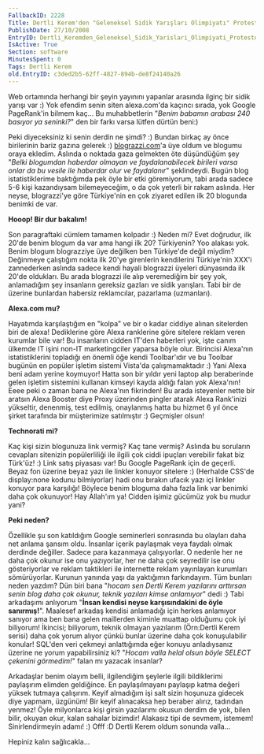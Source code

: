 ```yaml
---
FallbackID: 2228
Title: Dertli Kerem'den "Geleneksel Sidik Yarışları Olimpiyatı" Protestosu!
PublishDate: 27/10/2008
EntryID: Dertli_Keremden_Geleneksel_Sidik_Yarislari_Olimpiyati_Protestosu
IsActive: True
Section: software
MinutesSpent: 0
Tags: Dertli Kerem
old.EntryID: c3ded2b5-62ff-4827-894b-de8f24140a26
---
```

Web ortamında herhangi bir şeyin yayınını yapanlar arasında ilginç bir
sidik yarışı var :) Yok efendim senin siten alexa.com'da kaçıncı sırada,
yok Google PageRank'in bilmem kaç... Bu muhabbetlerin "*Benim babamın
arabası 240 basıyor ya seninki?*" den bir farkı varsa lütfen dürtün
beni:)

Peki diyeceksiniz ki senin derdin ne şimdi? :) Bundan birkaç ay önce
birilerinin bariz gazına gelerek :)
[blograzzi.com](http://www.blograzzi.com/blog/daron.yondem.com/tr)'a üye
oldum ve blogumu oraya ekledim. Aslında o noktada gaza gelmekten öte
düşündüğüm şey "*Belki blogumdan haberdar olmayan ve faydalanabilecek
birileri varsa onlar da bu vesile ile haberdar olur ve faydalanır*"
şeklindeydi. Bugün blog istatistiklerime baktığımda pek öyle bir etki
göremiyorum, tabi arada sadece 5-6 kişi kazandıysam bilemeyeceğim, o da
çok yeterli bir rakam aslında. Her neyse, blograzzi'ye göre Türkiye'nin
en çok ziyaret edilen ilk 20 blogunda benimki de var.

**Hooop! Bir dur bakalım!**

Son paragraftaki cümlem tamamen kolpadır :) Neden mi? Evet doğrudur, ilk
20'de benim blogum da var ama hangi ilk 20? Türkiyenin? Yoo alakası yok.
Benim blogum blograzziye üye değilken ben Türkiye'de değil miydim?
Değinmeye çalıştığım nokta ilk 20'ye girenlerin kendilerini Türkiye'nin
XXX'i zannederken aslında sadece kendi hayali blograzzi üyeleri
dünyasında ilk 20'de oldukları. Bu arada blograzzi ile alıp veremediğim
bir şey yok, anlamadığım şey insanların gereksiz gazları ve sidik
yarışları. Tabi bir de üzerine bunlardan habersiz reklamcılar, pazarlama
(uzmanları).

**Alexa.com mu?**

Hayatımda karşılaştığım en "kolpa" ve bir o kadar ciddiye alınan
sitelerden biri de alexa! Dediklerine göre Alexa ranklerine göre
sitelere reklam veren kurumlar bile var! Bu insanların cidden IT'den
haberleri yok, işte canım ülkemde IT işini non-IT marketingciler yaparsa
böyle olur. Birincisi Alexa'nın istatistiklerini topladığı en önemli öğe
kendi Toolbar'ıdır ve bu Toolbar bugünün en popüler işletim sistemi
Vista'da çalışmamaktadır :) Yani Alexa beni adam yerine koymuyor! Hatta
son bir yıldır yeni laptop alıp beraberinde gelen işletim sistemini
kullanan kimseyi kayda aldığı falan yok Alexa'nın! Eeee peki o zaman
bana ne Alexa'nın fikrinden! Bu arada isteyenler nette bir aratsın Alexa
Booster diye Proxy üzerinden pingler atarak Alexa Rank'inizi yükseltir,
denenmiş, test edilmiş, onaylanmış hatta bu hizmet 6 yıl önce şirket
tarafında bir müşterimize satılmıştır :) Geçmişler olsun!

**Technorati mi?**

Kaç kişi sizin blogunuza link vermiş? Kaç tane vermiş? Aslında bu
soruların cevapları sitenizin popülerliliği ile ilgili çok ciddi
ipuçları verebilir fakat biz Türk'üz! :) Link satış piyasası var! Bu
Google PageRank için de geçerli. Beyaz fon üzerine beyaz yazı ile
linkler konuyor sitelere :) (Herhalde CSS'de display:none kodunu
bilmiyorlar) hadi onu bırakın ufacık yazı içi linkler konuyor para
karşılığı! Böylece benim bloguma daha fazla link var benimki daha çok
okunuyor! Hay Allah'ım ya! Cidden işimiz gücümüz yok bu mudur yani?

**Peki neden?**

Özellikle şu son katıldığım Google seminerleri sonrasında bu olayları
daha net anlama şansım oldu. İnsanlar içerik paylaşmak veya faydalı
olmak derdinde değiller. Sadece para kazanmaya çalışıyorlar. O nedenle
her ne daha çok okunur ise onu yazıyorlar, her ne daha çok seyredilir
ise onu gösteriyorlar ve reklam taktikleri ile internette reklam
yayınlayan kurumları sömürüyorlar. Kurunun yanında yaşı da yaktığımın
farkındayım. Tüm bunları neden yazdım? Dün biri bana "*hocam sen Dertli
Kerem yazılarını arttırsan senin blog daha çok okunur, teknik yazıları
kimse anlamıyor*" dedi :) Tabi arkadaşımı anlıyorum "**İnsan kendisi
neyse karşısındakini de öyle sanırmış!**". Maalesef arkadaş kendisi
anlamadığı için herkes anlamıyor sanıyor ama ben bana gelen maillerden
kiminle muattap olduğumu çok iyi biliyorum! İkincisi; biliyorum, teknik
olmayan yazılarım (Örn:Dertli Kerem serisi) daha çok yorum alıyor çünkü
bunlar üzerine daha çok konuşulabilir konular! SQL'den veri çekmeyi
anlattığımda eğer konuyu anladıysanız üzerine ne yorum yapabilirsiniz
ki? "*Hocam valla helal olsun böyle SELECT çekenini görmedim!*" falan mı
yazacak insanlar?

Arkadaşlar benim olayım belli, ilgilendiğim şeylerle ilgili bildiklerimi
paylaşırım elimden geldiğince. En paylaşılmayanı paylaşıp katma değeri
yüksek tutmaya çalışırım. Keyif almadığım işi salt sizin hoşunuza
gidecek diye yapmam, üzgünüm! Bir keyif alınacaksa hep beraber alırız,
tadından yenmez! Öyle milyonlarca kişi girsin yazılarımı okusun derdim
de yok, bilen bilir, okuyan okur, kalan sahalar bizimdir! Alakasız tipi
de sevmem, istemem! Sinirlendirmeyin adamı! :) Offf :D Dertli Kerem
oldum sonunda valla...

Hepiniz kalın sağlıcakla...


